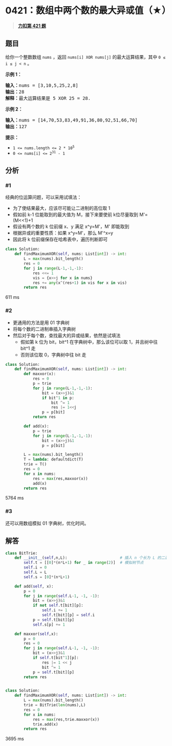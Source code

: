 # 0421：数组中两个数的最大异或值（★）


> <u>**[力扣第 421 题](https://leetcode.cn/problems/maximum-xor-of-two-numbers-in-an-array/)**</u>

## 题目

<p>给你一个整数数组 <code>nums</code> ，返回<em> </em><code>nums[i] XOR nums[j]</code> 的最大运算结果，其中 <code>0 ≤ i ≤ j &lt; n</code> 。</p>



<div class="original__bRMd">
<div>
<p><strong>示例 1：</strong></p>

<pre>
<strong>输入：</strong>nums = [3,10,5,25,2,8]
<strong>输出：</strong>28
<strong>解释：</strong>最大运算结果是 5 XOR 25 = 28.</pre>

<p><strong>示例 2：</strong></p>

<pre>
<strong>输入：</strong>nums = [14,70,53,83,49,91,36,80,92,51,66,70]
<strong>输出：</strong>127
</pre>



<p><strong>提示：</strong></p>

<ul>
<li><code>1 &lt;= nums.length &lt;= 2 * 10<sup>5</sup></code></li>
<li><code>0 &lt;= nums[i] &lt;= 2<sup>31</sup> - 1</code></li>
</ul>
</div>
</div>


## 分析

### #1

经典的位运算问题，可以采用试填法：
- 为了使结果最大，应该尽可能让二进制的高位取 1
- 假如前 k-1 位能取到的最大值为 M，接下来要使前 k位尽量取到 M'=(M<<1)+1
- 假设有两个数的 k 位前缀 x、y 满足 x^y=M'，M' 即能取到
- 根据异或的重要性质：如果 x^y=M'，那么 M'^x=y
- 因此将 k 位前缀保存在哈希表中，遍历判断即可


```python
class Solution:
    def findMaximumXOR(self, nums: List[int]) -> int:
        L = max(nums).bit_length()
        res = 0
        for j in range(L-1,-1,-1):
            res <<= 1
            vis = {x>>j for x in nums}
            res += any(x^(res+1) in vis for x in vis)
        return res
```
611 ms

### #2

- 更通用的方法是用 01 字典树
- 将每个数的二进制串插入字典树
- 然后对于每个数，查找最大的异或结果，依然是试填法
	- 假如第 k 位为 bit，bit^1 在字典树中，那么该位可以取 1，并且树中往 bit^1 走
	- 否则该位取 0，字典树中往 bit 走


```python
class Solution:
    def findMaximumXOR(self, nums: List[int]) -> int:
        def maxxor(x):
            res = 0
            p = trie
            for j in range(L-1,-1,-1):
                bit = (x>>j)&1
                if bit^1 in p:
                    bit ^= 1
                    res |= 1<<j
                p = p[bit]
            return res

        def add(x):
            p = trie
            for j in range(L-1,-1,-1):
                bit = (x>>j)&1
                p = p[bit]

        L = max(nums).bit_length()
        T = lambda: defaultdict(T)
        trie = T()
        res = 0
        for x in nums:
            res = max(res,maxxor(x))
            add(x)
        return res
```
5764 ms

### #3

还可以用数组模拟 01 字典树，优化时间。


## 解答

```python
class BitTrie:
    def __init__(self,n,L):                       # 插入 n 个长为 L 的二进制串
        self.t = [[0]*(n*L+1) for _ in range(2)]  # 模拟树节点
        self.i = 0
        self.L = L
        self.s = [0]*(n*L+1)

    def add(self, x):
        p = 0
        for j in range(self.L-1, -1, -1):
            bit = (x>>j)&1
            if not self.t[bit][p]:
                self.i += 1
                self.t[bit][p] = self.i  
            p = self.t[bit][p]
            self.s[p] += 1

    def maxxor(self,x):
        p = 0
        res = 0
        for j in range(self.L-1, -1, -1):
            bit = (x>>j)&1
            if self.t[bit^1][p]:
                res |= 1 << j
                bit ^= 1
            p = self.t[bit][p]
        return res


class Solution:
    def findMaximumXOR(self, nums: List[int]) -> int:
        L = max(nums).bit_length()
        trie = BitTrie(len(nums),L)
        res = 0
        for x in nums:
            res = max(res,trie.maxxor(x))
            trie.add(x)
        return res
```
3695 ms




